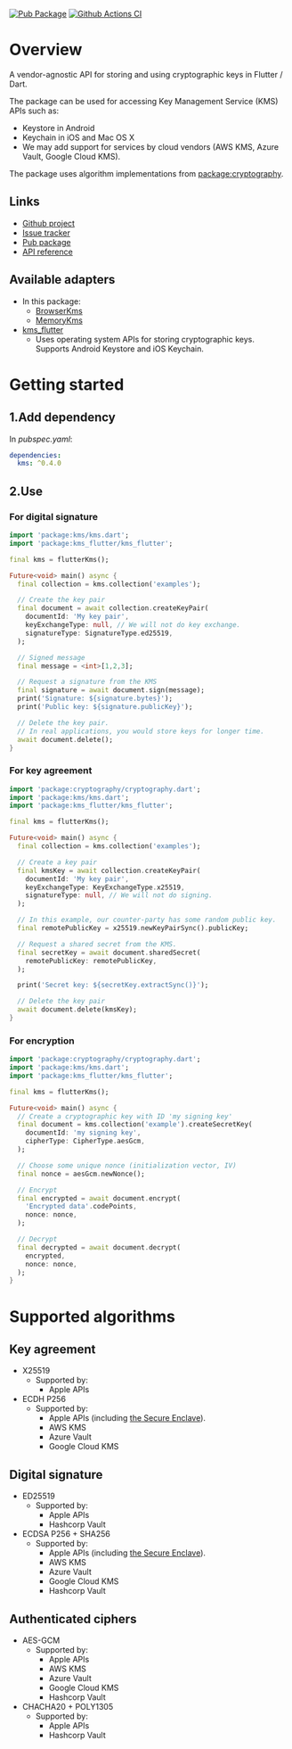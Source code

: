 [![Pub Package](https://img.shields.io/pub/v/kms.svg)](https://pub.dev/packages/kms)
[![Github Actions CI](https://github.com/dint-dev/cryptography/workflows/Dart%20CI/badge.svg)](https://github.com/dint-dev/cryptography/actions?query=workflow%3A%22Dart+CI%22)

# Overview
A vendor-agnostic API for storing and using cryptographic keys in Flutter / Dart.

The package can be used for accessing Key Management Service (KMS) APIs such as:
  * Keystore in Android
  * Keychain in iOS and Mac OS X
  * We may add support for services by cloud vendors (AWS KMS, Azure Vault, Google Cloud KMS).

The package uses algorithm implementations from
[package:cryptography](https://pub.dev/packages/cryptography).


## Links
  * [Github project](https://github.com/dint-dev/cryptography)
  * [Issue tracker](https://github.com/dint-dev/cryptography/issues)
  * [Pub package](https://pub.dev/packages/kms)
  * [API reference](https://pub.dev/documentation/kms/latest/)

## Available adapters
  * In this package:
    * [BrowserKms](https://pub.dev/documentation/kms/latest/kms/BrowserKms-class.html)
    * [MemoryKms](https://pub.dev/documentation/kms/latest/kms/MemoryKms-class.html)
  * [kms_flutter](https://pub.dev/packages/kms_flutter)
    * Uses operating system APIs for storing cryptographic keys. Supports Android Keystore and iOS
      Keychain.


# Getting started
## 1.Add dependency
In _pubspec.yaml_:
```yaml
dependencies:
  kms: ^0.4.0
```

## 2.Use
### For digital signature
```dart
import 'package:kms/kms.dart';
import 'package:kms_flutter/kms_flutter';

final kms = flutterKms();

Future<void> main() async {
  final collection = kms.collection('examples');

  // Create the key pair
  final document = await collection.createKeyPair(
    documentId: 'My key pair',
    keyExchangeType: null, // We will not do key exchange.
    signatureType: SignatureType.ed25519,
  );

  // Signed message
  final message = <int>[1,2,3];

  // Request a signature from the KMS
  final signature = await document.sign(message);
  print('Signature: ${signature.bytes}');
  print('Public key: ${signature.publicKey}');

  // Delete the key pair.
  // In real applications, you would store keys for longer time.
  await document.delete();
}
```

### For key agreement
```dart
import 'package:cryptography/cryptography.dart';
import 'package:kms/kms.dart';
import 'package:kms_flutter/kms_flutter';

final kms = flutterKms();

Future<void> main() async {
  final collection = kms.collection('examples');

  // Create a key pair
  final kmsKey = await collection.createKeyPair(
    documentId: 'My key pair',
    keyExchangeType: KeyExchangeType.x25519,
    signatureType: null, // We will not do signing.
  );

  // In this example, our counter-party has some random public key.
  final remotePublicKey = x25519.newKeyPairSync().publicKey;

  // Request a shared secret from the KMS.
  final secretKey = await document.sharedSecret(
    remotePublicKey: remotePublicKey,
  );

  print('Secret key: ${secretKey.extractSync()}');

  // Delete the key pair
  await document.delete(kmsKey);
}
```

### For encryption
```dart
import 'package:cryptography/cryptography.dart';
import 'package:kms/kms.dart';
import 'package:kms_flutter/kms_flutter';

final kms = flutterKms();

Future<void> main() async {
  // Create a cryptographic key with ID 'my signing key'
  final document = kms.collection('example').createSecretKey(
    documentId: 'my signing key',
    cipherType: CipherType.aesGcm,
  );

  // Choose some unique nonce (initialization vector, IV)
  final nonce = aesGcm.newNonce();

  // Encrypt
  final encrypted = await document.encrypt(
    'Encrypted data'.codePoints,
    nonce: nonce,
  );

  // Decrypt
  final decrypted = await document.decrypt(
    encrypted,
    nonce: nonce,
  );
}
```

# Supported algorithms
## Key agreement
  * X25519
    * Supported by:
      * Apple APIs
  * ECDH P256
    * Supported by:
      * Apple APIs (including [the Secure Enclave](https://developer.apple.com/documentation/cryptokit/secureenclave/p256)).
      * AWS KMS
      * Azure Vault
      * Google Cloud KMS

## Digital signature
  * ED25519
    * Supported by:
      * Apple APIs
      * Hashcorp Vault
  * ECDSA P256 + SHA256
    * Supported by:
      * Apple APIs (including [the Secure Enclave](https://developer.apple.com/documentation/cryptokit/secureenclave/p256)).
      * AWS KMS
      * Azure Vault
      * Google Cloud KMS
      * Hashcorp Vault

## Authenticated ciphers
  * AES-GCM
    * Supported by:
      * Apple APIs
      * AWS KMS
      * Azure Vault
      * Google Cloud KMS
      * Hashcorp Vault
  * CHACHA20 + POLY1305
    * Supported by:
      * Apple APIs
      * Hashcorp Vault
